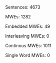 Sentences: 4673

MWEs: 1282

Embedded MWEs: 49

Interleaving MWEs: 0

Continous MWEs: 1011

Single Word MWEs: 0